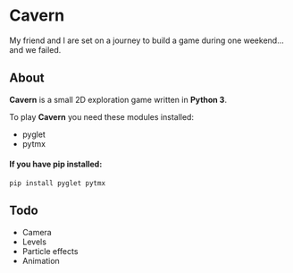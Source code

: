 # Cavern
My friend and I are set on a journey to build a game during one weekend...
and we failed.

## About
**Cavern** is a small 2D exploration game written in **Python 3**.

To play **Cavern** you need these modules installed:
- pyglet
- pytmx

#### If you have pip installed:
`pip install pyglet pytmx`

## Todo

- Camera
- Levels
- Particle effects
- Animation
